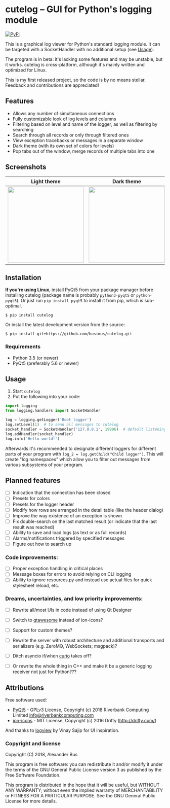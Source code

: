 # cutelog – GUI for Python's logging module
[![PyPi](https://img.shields.io/pypi/v/cutelog.svg?style=flat-square)](https://pypi.python.org/pypi/cutelog)

This is a graphical log viewer for Python's standard logging module.
It can be targeted with a SocketHandler with no additional setup (see [Usage](#usage)).

The program is in beta: it's lacking some features and may be unstable, but it works.
cutelog is cross-platform, although it's mainly written and optimized for Linux.

This is my first released project, so the code is by no means stellar.
Feedback and contributions are appreciated!

## Features
* Allows any number of simultaneous connections
* Fully customizable look of log levels and columns
* Filtering based on level and name of the logger, as well as filtering by searching
* Search through all records or only through filtered ones
* View exception tracebacks or messages in a separate window
* Dark theme (with its own set of colors for levels)
* Pop tabs out of the window, merge records of multiple tabs into one

## Screenshots
Light theme | Dark theme
------------|-----------
<img src="https://raw.githubusercontent.com/busimus/cutelog/master/screenshots/main_light.png" width="240"> | <img src="https://raw.githubusercontent.com/busimus/cutelog/master/screenshots/main_dark.png" width="240">

## Installation
**If you're using Linux**, install PyQt5 from your package manager before installing cutelog (package name is probably ``python3-pyqt5`` or ``python-pyqt5``). Or just run ``pip install pyqt5`` to install it from pip, which is sub-optimal.

```
$ pip install cutelog
```
Or install the latest development version from the source:

```
$ pip install git+https://github.com/busimus/cutelog.git
```

### Requirements
* Python 3.5 (or newer)
* PyQt5 (preferably 5.6 or newer)

## Usage
1. Start `cutelog`
2. Put the following into your code:
```python
import logging
from logging.handlers import SocketHandler

log = logging.getLogger('Root logger')
log.setLevel(1)  # to send all messages to cutelog
socket_handler = SocketHandler('127.0.0.1', 19996)  # default listening address
log.addHandler(socket_handler)
log.info('Hello world!')
```
Afterwards it's recommended to designate different loggers for different parts of your program with `log_2 = log.getChild("Child logger")`.
This will create "log namespaces" which allow you to filter out messages from various subsystems of your program.

## Planned features
* [ ] Indication that the connection has been closed
* [ ] Presets for colors
* [ ] Presets for the logger header
* [ ] Modify how rows are arranged in the detail table (like the header dialog)
* [ ] Improve the way existence of an exception is shown
* [ ] Fix double-search on the last matched result (or indicate that the last result was reached)
* [ ] Ability to save and load logs (as text or as full records)
* [ ] Alarms/notifications triggered by specified messages
* [ ] Figure out how to search up

### Code improvements:
* [ ] Proper exception handling in critical places
* [ ] Message boxes for errors to avoid relying on CLI logging
* [ ] Ability to ignore resources.py and instead use actual files for quick stylesheet reload, etc.

### Dreams, uncertainties, and low priority improvements:
* [ ] Rewrite all/most UIs in code instead of using Qt Designer
* [ ] Switch to [qtawesome](https://github.com/spyder-ide/qtawesome) instead of ion-icons?
* [ ] Support for custom themes?
* [ ] Rewrite the server with robust architecture and additional transports and serializers (e.g. ZeroMQ, WebSockets; msgpack)?
* [ ] Ditch asyncio if/when [curio](https://github.com/dabeaz/curio) takes off?
* [ ] Or rewrite the whole thing in C++ and make it be a generic logging receiver not just for Python???


## Attributions
Free software used:
* [PyQt5](https://riverbankcomputing.com/software/pyqt/intro) - GPLv3 License, Copyright (c) 2018 Riverbank Computing Limited <info@riverbankcomputing.com>
* [ion-icons](https://github.com/ionic-team/ionicons) - MIT License, Copyright (c) 2016 Drifty (http://drifty.com/)

And thanks to [logview](https://pythonhosted.org/logview/) by Vinay Sajip for UI inspiration.

### Copyright and license
Copyright (C) 2018, Alexander Bus

This program is free software: you can redistribute it and/or modify
it under the terms of the GNU General Public License version 3
as published by the Free Software Foundation.

This program is distributed in the hope that it will be useful,
but WITHOUT ANY WARRANTY; without even the implied warranty of
MERCHANTABILITY or FITNESS FOR A PARTICULAR PURPOSE.  See the
GNU General Public License for more details.
